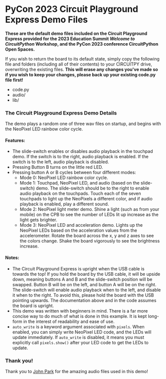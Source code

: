 # PyCon 2023 Circuit Playground Express Demo Files

**These are the default demo files included on the Circuit Playground Express provided for the 
2023 Education Summit _Welcome to CircuitPython_ Workshop, and the PyCon 2023 conference
CircuitPython Open Spaces.**

If you wish to return the board to its default state, simply copy the following file and folders
(including all of their contents) to your CIRCUITPY drive, overwriting the existing files. **This
will erase any changes you've made so if you wish to keep your changes, please back up your
existing code.py file first!**
* code.py
* audio/
* lib/

### The Circuit Playground Express Demo Details
The demo plays a random one of three wav files on startup, and begins with the NeoPixel LED
rainbow color cycle.

#### Features:
* The slide-switch enables or disables audio playback in the touchpad demo. If the switch is to the
  right, audio playback is enabled. If the switch is to the left, audio playback is disabled.
* Pressing Button B turns on the little red LED.
* Pressing button A or B cycles between four different modes:
    * Mode 0: NeoPixel LED rainbow color cycle.
    * Mode 1: Touchpad, NeoPixel LED, and audio (based on the slide-switch) demo. The slide-switch
      should be to the right to enable audio playback on the touchpads. Touch each of the seven
      touchpads to light up the NeoPixels a different color, and if audio playback is enabled,
      play a different sound.
    * Mode 2: NeoPixel light meter demo. Shine a light (such as from your mobile) on the CPB to see
      the number of LEDs lit up increase as the light gets brighter.
    * Mode 3: NeoPixel LED and acceleration demo. Lights up the NeoPixel LEDs based on the
      acceleration values from the accelerometer. Rotate the board across the x, y and z axes to
      see the colors change. Shake the board vigorously to see the brightness increase.

#### Notes:
* The Circuit Playground Express is upright when the USB cable is towards the top! If you hold
  the board by the USB cable, it will be upside down, meaning buttons A and B and the slide-switch
  position will be swapped. Button B will be on the left, and button A will be on the right. The
  slide-switch will enable audio playback when to the left, and disable it when to the right. To
  avoid this, please hold the board with the USB pointing upwards. The documentation above and in
  the code assumes the board is upright.
* This demo was written with beginners in mind. There is a far more concise way to do much of what
  is done in this example. It is kept long-form in the interest of readability and ease of use.
* `auto_write` is a keyword argument associated with `pixels`. When enabled, you can simply write
  NeoPixel LED code, and the LEDs will update immediately. If `auto_write` is disabled, it means
  you must explicitly call `pixels.show()` after your LED code to get the LEDs to update.

### Thank you!
Thank you to [John Park](https://jpixl.net/) for the amazing audio files used in
this demo!